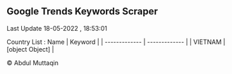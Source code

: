 

## Google Trends Keywords Scraper 
 
Last Update 18-05-2022 , 18:53:01

Country List :
 Name  | Keyword |
| ------------- | ------------- |
| VIETNAM | [object Object] |



© Abdul Muttaqin 
